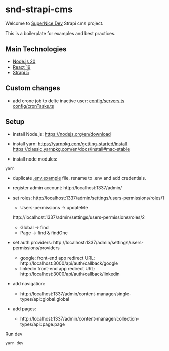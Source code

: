 # snd-strapi-cms

Welcome to [SuperNice Dev](https://www.supernice-dev.com/en) Strapi cms project.

This is a boilerplate for examples and best practices.


## Main Technologies

- [Node.js 20](https://nodejs.org/docs/latest-v20.x/api/index.html)
- [React 19](https://react.dev/)
- [Strapi 5](https://docs.strapi.io/cms/intro)


## Custom changes
- add crone job to delte inactive user:
  [config/servers.ts](config/servers.ts)
  [config/cronTasks.ts](config/cronTasks.ts)


## Setup

- install Node.js:
https://nodejs.org/en/download

- install yarn:
https://yarnpkg.com/getting-started/install
https://classic.yarnpkg.com/en/docs/install#mac-stable

- install node modules:
```sh
yarn
```

- duplicate [.env.example](./.env.example) file, rename to .env and add credentials.

- register admin account:
  http://localhost:1337/admin/

- set roles:
  http://localhost:1337/admin/settings/users-permissions/roles/1
  - Users-permissions -> updateMe

  http://localhost:1337/admin/settings/users-permissions/roles/2
  - Global -> find 
  - Page -> find & findOne

- set auth providers:
  http://localhost:1337/admin/settings/users-permissions/providers
  - google:  front-end app redirect URL: http://localhost:3000/api/auth/callback/google
  - linkedin front-end app redirect URL: http://localhost:3000/api/auth/callback/linkedin

- add navigation:
  - http://localhost:1337/admin/content-manager/single-types/api::global.global

- add pages:
  - http://localhost:1337/admin/content-manager/collection-types/api::page.page

Run dev
```sh
yarn dev
```